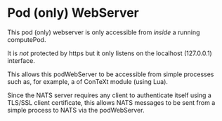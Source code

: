 # Pod (only) WebServer

This pod (only) webserver is only accessible from *inside* a running 
computePod. 

It is *not* protected by https but it only listens on the localhost 
(127.0.0.1) interface. 

This allows this podWebServer to be accessible from simple processes such 
as, for example, a of ConTeXt module (using Lua).

Since the NATS server requires any client to authenticate itself using a 
TLS/SSL client certificate, this allows NATS messages to be sent from a 
simple process to NATS via the podWebServer. 
